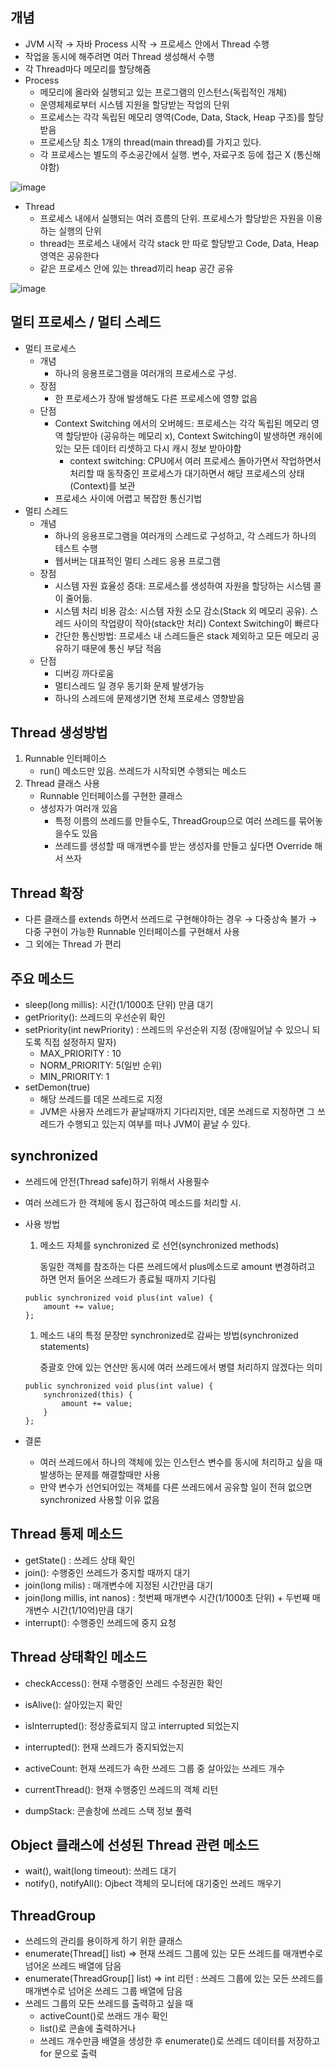 ## 개념

- JVM 시작 → 자바 Process 시작 → 프로세스 안에서 Thread 수행
- 작업을 동시에 해주려면 여러 Thread 생성해서 수행
- 각 Thread마다 메모리를 할당해줌
- Process
    - 메모리에 올라와 실행되고 있는 프로그램의 인스턴스(독립적인 개체)
    - 운영체제로부터 시스템 지원을 할당받는 작업의 단위
    - 프로세스는 각각 독립된 메모리 영역(Code, Data, Stack, Heap 구조)를 할당받음
    - 프로세스당 최소 1개의 thread(main thread)를 가지고 있다.
    - 각 프로세스는 별도의 주소공간에서 실행. 변수, 자료구조 등에 접근 X (통신해야함)

![image](https://user-images.githubusercontent.com/56625356/163009366-5268621f-a9e0-4240-85c9-dc9562ef1314.png)



- Thread
    - 프로세스 내에서 실행되는 여러 흐름의 단위. 프로세스가 할당받은 자원을 이용하는 실행의 단위
    - thread는 프로세스 내에서 각각 stack 만 따로 할당받고 Code, Data, Heap 영역은 공유한다
    - 같은 프로세스 안에 있는 thread끼리 heap 공간 공유

 ![image](https://user-images.githubusercontent.com/56625356/163009401-2019c8f5-8e24-4211-8d22-1f15d6d151e9.png)


## 멀티 프로세스 / 멀티 스레드

- 멀티 프로세스
    - 개념
        - 하나의 응용프로그램을 여러개의 프로세스로 구성.
    - 장점
        - 한 프로세스가 장애 발생해도 다른 프로세스에 영향 없음
    - 단점
        - Context Switching 에서의 오버헤드: 프로세스는 각각 독립된 메모리 영역 할당받아 (공유하는 메모리 x), Context Switching이 발생하면 캐쉬에 있는 모든 데이터 리셋하고 다시 캐시 정보 받아야함
            - context switching: CPU에서 여러 프로세스 돌아가면서 작업하면서 처리할 때 동작중인 프로세스가 대기하면서 해당 프로세스의 상태(Context)를 보관
        - 프로세스 사이에 어렵고 복잡한 통신기법
- 멀티 스레드
    - 개념
        - 하나의 응용프로그램을 여러개의 스레드로 구성하고, 각 스레드가 하나의 테스트 수행
        - 웹서버는 대표적인 멀티 스레드 응용 프로그램
    - 장점
        - 시스템 자원 효율성 증대: 프로세스를 생성하여 자원을 할당하는 시스템 콜이 줄어듦.
        - 시스템 처리 비용 감소: 시스템 자원 소모 감소(Stack 외 메모리 공유). 스레드 사이의 작업량이 작아(stack만 처리) Context Switching이 빠르다
        - 간단한 통신방법: 프로세스 내 스레드들은 stack 제외하고 모든 메모리 공유하기 때문에 통신 부담 적음
    - 단점
        - 디버깅 까다로움
        - 멀티스레드 일 경우 동기화 문제 발생가능
        - 하나의 스레드에 문제생기면 전체 프로세스 영향받음

## Thread 생성방법

1. Runnable 인터페이스
    - run() 메소드만 있음. 쓰레드가 시작되면 수행되는 메소드
2. Thread 클래스 사용
    - Runnable 인터페이스를 구현한 클래스
    - 생성자가 여러개 있음
        - 특정 이름의 쓰레드를 만들수도, ThreadGroup으로 여러 쓰레드를 묶어놓을수도 있음
        - 쓰레드를 생성할 때 매개변수를 받는 생성자를 만들고 싶다면 Override 해서 쓰자

## Thread 확장

- 다른 클래스를 extends 하면서 쓰레드로 구현해야하는 경우 → 다중상속 불가 → 다중 구현이 가능한 Runnable 인터페이스를 구현해서 사용
- 그 외에는 Thread 가 편리

## 주요 메소드

- sleep(long millis): 시간(1/1000초 단위) 만큼 대기
- getPriority(): 쓰레드의 우선순위 확인
- setPriority(int newPriority) : 쓰레드의 우선순위 지정 (장애일어날 수 있으니 되도록 직접 설정하지 말자)
    - MAX_PRIORITY : 10
    - NORM_PRIORITY: 5(일반 순위)
    - MIN_PRIORITY: 1
- setDemon(true)
    - 해당 쓰레드를 데몬 쓰레드로 지정
    - JVM은 사용자 쓰레드가 끝날때까지 기다리지만, 데몬 쓰레드로 지정하면 그 쓰레드가 수행되고 있는지 여부를 떠나 JVM이 끝날 수 있다.


## synchronized

- 쓰레드에 안전(Thread safe)하기 위해서 사용필수
- 여러 쓰레드가 한 객체에 동시 접근하여 메소드를 처리할 시.
- 사용 방법
    1. 메소드 자체를 synchronized 로 선언(synchronized methods)

       동일한 객체를 참조하는 다른 쓰레드에서 plus메소드로 amount 변경하려고 하면 먼저 들어온 쓰레드가 종료될 때까지 기다림


    ```
    public synchronized void plus(int value) {
    	amount += value;
    };
    ```
    
    1. 메소드 내의 특정 문장만 synchronized로 감싸는 방법(synchronized statements) 
        
        중괄호 안에 있는 연산만 동시에 여러 쓰레드에서 병렬 처리하지 않겠다는 의미
        
    
    ```
    public synchronized void plus(int value) {
    	synchronized(this) {
    		amount += value;
    	}
    };
    ```

- 결론
    - 여러 쓰레드에서 하나의 객체에 있는 인스턴스 변수를 동시에 처리하고 싶을 때 발생하는 문제를 해결할때만 사용
    - 만약 변수가 선언되어있는 객체를 다른 쓰레드에서 공유할 일이 전혀 없으면 synchronized 사용할 이유 없음


## Thread 통제 메소드

- getState() : 쓰레드 상태 확인
- join(): 수행중인 쓰레드가 중지할 때까지 대기
- join(long milis) : 매개변수에 지정된 시간만큼 대기
- join(long millis, int nanos) : 첫번째 매개변수 시간(1/1000초 단위) + 두번째 매개변수 시간(1/10억)만큼 대기
- interrupt(): 수행중인 쓰레드에 중지 요청

## Thread 상태확인 메소드

- checkAccess(): 현재 수행중인 쓰레드 수정권한 확인
- isAlive(): 살아있는지 확인
- isInterrupted(): 정상종료되지 않고 interrupted 되었는지
- interrupted(): 현재 쓰레드가 중지되었는지

- activeCount: 현재 쓰레드가 속한 쓰레드 그룹 중 살아있는 쓰레드 개수
- currentThread(): 현재 수행중인 쓰레드의 객체 리턴
- dumpStack: 콘솔창에 쓰레드 스택 정보 풀력

## Object 클래스에 선성된 Thread 관련 메소드

- wait(), wait(long timeout): 쓰레드 대기
- notify(), notifyAll(): Ojbect 객체의 모니터에 대기중인 쓰레드 깨우기

## ThreadGroup

- 쓰레드의 관리를 용이하게 하기 위한 클래스
- enumerate(Thread[] list) ⇒ 현재 쓰레드 그룹에 있는 모든 쓰레드를 매개변수로 넘어온 쓰레드 배열에 담음
- enumerate(ThreadGroup[] list) ⇒ int 리턴 : 쓰레드 그룹에 있는 모든 쓰레드를 매개변수로 넘어온 쓰레드 그룹 배열에 담음
- 쓰레드 그룹의 모든 쓰레드를 출력하고 싶을 때
    - activeCount()로 쓰래드 개수 확인
    - list()로 콘솔에 출력하거나
    - 쓰레드 개수만큼 배열을 생성한 후 enumerate()로 쓰레드 데이터를 저장하고 for 문으로 출력
